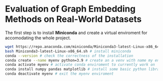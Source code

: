 # Evaluation of Graph Embedding Methods on Real-World Datasets
The first step is to install **Miniconda** and create a virtual enviroment for accomodating the whole project.
```bash
wget https://repo.anaconda.com/miniconda/Miniconda3-latest-Linux-x86_64.sh # get the latest version for Linux
bash Miniconda3-latest-Linux-x86_64.sh # install miniconda
conda --version # check the correctness of the installation
conda create --name myenv python=3.9 # create an a venv with name my env and python version 3.9
conda activate myenv # activate conda enviroment to currently work on
conda install numpy pandas matplotlib # install some basic python libraries
conda deactivate myenv # exit the myenv enviroment
```
